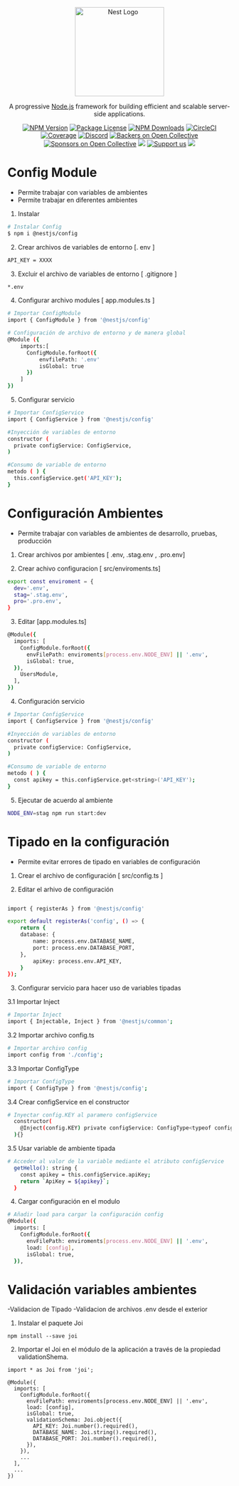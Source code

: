 <p align="center">
  <a href="http://nestjs.com/" target="blank"><img src="https://nestjs.com/img/logo-small.svg" width="200" alt="Nest Logo" /></a>
</p>

[circleci-image]: https://img.shields.io/circleci/build/github/nestjs/nest/master?token=abc123def456
[circleci-url]: https://circleci.com/gh/nestjs/nest

  <p align="center">A progressive <a href="http://nodejs.org" target="_blank">Node.js</a> framework for building efficient and scalable server-side applications.</p>
    <p align="center">
<a href="https://www.npmjs.com/~nestjscore" target="_blank"><img src="https://img.shields.io/npm/v/@nestjs/core.svg" alt="NPM Version" /></a>
<a href="https://www.npmjs.com/~nestjscore" target="_blank"><img src="https://img.shields.io/npm/l/@nestjs/core.svg" alt="Package License" /></a>
<a href="https://www.npmjs.com/~nestjscore" target="_blank"><img src="https://img.shields.io/npm/dm/@nestjs/common.svg" alt="NPM Downloads" /></a>
<a href="https://circleci.com/gh/nestjs/nest" target="_blank"><img src="https://img.shields.io/circleci/build/github/nestjs/nest/master" alt="CircleCI" /></a>
<a href="https://coveralls.io/github/nestjs/nest?branch=master" target="_blank"><img src="https://coveralls.io/repos/github/nestjs/nest/badge.svg?branch=master#9" alt="Coverage" /></a>
<a href="https://discord.gg/G7Qnnhy" target="_blank"><img src="https://img.shields.io/badge/discord-online-brightgreen.svg" alt="Discord"/></a>
<a href="https://opencollective.com/nest#backer" target="_blank"><img src="https://opencollective.com/nest/backers/badge.svg" alt="Backers on Open Collective" /></a>
<a href="https://opencollective.com/nest#sponsor" target="_blank"><img src="https://opencollective.com/nest/sponsors/badge.svg" alt="Sponsors on Open Collective" /></a>
  <a href="https://paypal.me/kamilmysliwiec" target="_blank"><img src="https://img.shields.io/badge/Donate-PayPal-ff3f59.svg"/></a>
    <a href="https://opencollective.com/nest#sponsor"  target="_blank"><img src="https://img.shields.io/badge/Support%20us-Open%20Collective-41B883.svg" alt="Support us"></a>
  <a href="https://twitter.com/nestframework" target="_blank"><img src="https://img.shields.io/twitter/follow/nestframework.svg?style=social&label=Follow"></a>
</p>
  <!--[![Backers on Open Collective](https://opencollective.com/nest/backers/badge.svg)](https://opencollective.com/nest#backer)
  [![Sponsors on Open Collective](https://opencollective.com/nest/sponsors/badge.svg)](https://opencollective.com/nest#sponsor)-->


# Config Module

- Permite trabajar con variables de ambientes
- Permite trabajar en diferentes ambientes

1. Instalar

```bash
# Instalar Config
$ npm i @nestjs/config
```
2. Crear archivos de variables de entorno  [. env ] 

```bash
API_KEY = XXXX
```

3. Excluir el archivo de variables de entorno  [ .gitignore ]

```bash
*.env
```

4. Configurar archivo modules [ app.modules.ts ]

```bash
# Importar ConfigModule
import { ConfigModule } from '@nestjs/config'
```

```bash
# Configuración de archivo de entorno y de manera global
@Module ({
    imports:[
      ConfigModule.forRoot({
          envfilePath: '.env'
          isGlobal: true
      })
    ]
})
```

5. Configurar servicio

```bash
# Importar ConfigService
import { ConfigService } from '@nestjs/config'
```

```bash
#Inyección de variables de entorno
constructor ( 
  private configService: ConfigService,
)
```

```bash
#Consumo de variable de entorno
metodo ( ) {
  this.configService.get('API_KEY');
}
```

# Configuración Ambientes

- Permite trabajar con variables de ambientes de desarrollo, pruebas, producción

1. Crear archivos por ambientes [ .env, .stag.env , .pro.env]

2. Crear achivo configuracion [ src/enviroments.ts]

```bash
export const enviroment = {
  dev='.env',
  stag='.stag.env',
  pro='.pro.env',
}
```
3. Editar [app.modules.ts]

```bash
@Module({
  imports: [
    ConfigModule.forRoot({
      envFilePath: enviroments[process.env.NODE_ENV] || '.env',
      isGlobal: true,
  }),
    UsersModule,
  ],
})
```

4. Configuración servicio

```bash
# Importar ConfigService
import { ConfigService } from '@nestjs/config'
```

```bash
#Inyección de variables de entorno
constructor ( 
  private configService: ConfigService,
)
```

```bash
#Consumo de variable de entorno
metodo ( ) {
  const apikey = this.configService.get<string>('API_KEY');
}
```

5. Ejecutar de acuerdo al ambiente


```bash
NODE_ENV=stag npm run start:dev

```


# Tipado en la configuración

- Permite evitar errores de tipado en variables de configuración

1. Crear el archivo de configuración [ src/config.ts ]

2. Editar el arhivo de configuración 

```bash

import { registerAs } from '@nestjs/config'

export default registerAs('config', () => {
    return {
    database: {
        name: process.env.DATABASE_NAME,
        port: process.env.DATABASE_PORT,
    },
        apiKey: process.env.API_KEY,
    }
});
```

3. Configurar servicio para hacer uso de variables tipadas

3.1 Importar Inject

```bash
# Importar Inject
import { Injectable, Inject } from '@nestjs/common';
```

3.2 Importar archivo config.ts

```bash
# Importar archivo config
import config from './config';
```

3.3 Importar ConfigType

```bash
# Importar ConfigType
import { ConfigType } from '@nestjs/config';
```

3.4 Crear configService en el constructor

```bash
# Inyectar config.KEY al paramero configService
  constructor(
    @Inject(config.KEY) private configService: ConfigType<typeof config>,
  ){}
```


3.5 Usar variable de ambiente tipada

```bash
# Acceder al valor de la variable mediante el atributo configService
  getHello(): string {
    const apikey = this.configService.apiKey;
    return `ApiKey = ${apikey}`;
  }
```



4. Cargar configuración en el modulo

```bash
# Añadir load para cargar la configuración config
@Module({
  imports: [
    ConfigModule.forRoot({
      envFilePath: enviroments[process.env.NODE_ENV] || '.env',
      load: [config],
      isGlobal: true,
  }),
```

# Validación variables ambientes
-Validacion de Tipado
-Validacion de archivos .env desde el exterior

1. Instalar el paquete Joi

```shell
npm install --save joi
```

2. Importar el Joi en el módulo de la aplicación a través de la propiedad validationShema.

```shell
import * as Joi from 'joi';  

@Module({
  imports: [
    ConfigModule.forRoot({
      envFilePath: enviroments[process.env.NODE_ENV] || '.env',
      load: [config],
      isGlobal: true,
      validationSchema: Joi.object({ 
        API_KEY: Joi.number().required(),
        DATABASE_NAME: Joi.string().required(),
        DATABASE_PORT: Joi.number().required(),
      }),
    }),
    ...
  ],
  ...
})
```